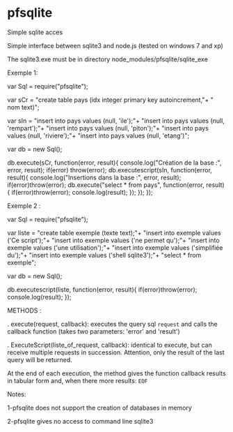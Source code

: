 pfsqlite
========

Simple sqlite acces

Simple interface between sqlite3 and node.js
(tested on windows 7 and xp)

The sqlite3.exe must be in directory node_modules/pfsqlite/sqlite_exe

Exemple 1:

var Sql = require("pfsqlite");

var sCr = "create table pays (idx integer primary key autoincrement,"+
		" nom text)";

var sIn = "insert into pays values (null, 'ile');"+
		"insert into pays values (null, 'rempart');"+
		"insert into pays values (null, 'piton');"+
		"insert into pays values (null, 'riviere');"+
		"insert into pays values (null, 'etang')";

var db = new Sql();

db.execute(sCr, function(error, result){
	console.log("Création de la base :", error, result);
	if(error) throw(error);
	db.executescript(sIn, function(error, result){
		console.log("Insertions dans la base :", error, result);
		if(error)throw(error);
		db.execute("select * from pays", function(error, result){
			if(error)throw(error);
			console.log(result);
		});
	});
});

Exemple 2 :

var Sql = require("pfsqlite");

var liste = "create table exemple (texte text);"+
        "insert into exemple values ('Ce script');"+
		"insert into exemple values ('ne permet qu');"+
		"insert into exemple values ('une utilisation');"+
		"insert into exemple values ('simplifiée du');"+
		"insert into exemple values ('shell sqlite3');"+
		"select * from exemple";

var db = new Sql();

db.executescript(liste, function(error, result){
	if(error)throw(error);
	console.log(result);
});


METHODS :

. execute(request, callback): executes the query sql `request`
and calls the callback function (takes two parameters:
'error' and 'result')

. ExecuteScript(liste_of_request, callback): identical to execute,
but can receive multiple requests in succession.
Attention, only the result of the last query will be returned.

At the end of each execution, the method gives the function
callback results in tabular form and, when there
more results: `EOF`

Notes:

1-pfsqlite does not support the creation of databases in memory

2-pfsqlite gives no access to command line sqlite3
